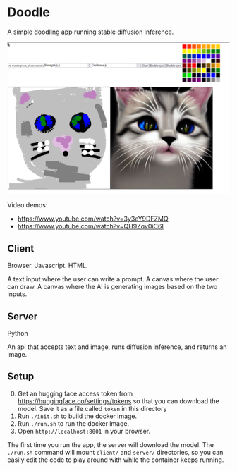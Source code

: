 # Doodle

A simple doodling app running stable diffusion inference.

![screenshot](screenshot.png)

Video demos:

- https://www.youtube.com/watch?v=3y3eY9DFZMQ
- https://www.youtube.com/watch?v=QH9Zqv0iC6I

## Client

Browser. Javascript. HTML.

A text input where the user can write a prompt.
A canvas where the user can draw.
A canvas where the AI is generating images based on the two inputs.

## Server

Python

An api that accepts text and image, runs diffusion inference, and returns an image.

## Setup

0. Get an hugging face access token from https://huggingface.co/settings/tokens so that you can download the model. Save it as a file called `token` in this directory
1. Run `./init.sh` to build the docker image.
1. Run `./run.sh` to run the docker image.
1. Open `http://localhost:8001` in your browser.

The first time you run the app, the server will download the model.
The `./run.sh` command will mount `client/` and `server/` directories, so you can easily edit the code to play around with while the container keeps running.
